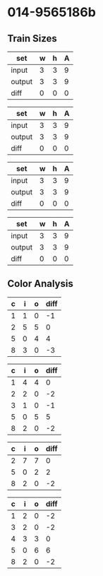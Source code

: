 # 014-9565186b
## Train Sizes

|set|w|h|A|
|---|---|---|---|
|input|3|3|9|
|output|3|3|9|
|diff|0|0|0|


|set|w|h|A|
|---|---|---|---|
|input|3|3|9|
|output|3|3|9|
|diff|0|0|0|


|set|w|h|A|
|---|---|---|---|
|input|3|3|9|
|output|3|3|9|
|diff|0|0|0|


|set|w|h|A|
|---|---|---|---|
|input|3|3|9|
|output|3|3|9|
|diff|0|0|0|


## Color Analysis

|c|i|o|diff|
|---|---|---|---|
|1|1|0|-1|
|2|5|5|0|
|5|0|4|4|
|8|3|0|-3|


|c|i|o|diff|
|---|---|---|---|
|1|4|4|0|
|2|2|0|-2|
|3|1|0|-1|
|5|0|5|5|
|8|2|0|-2|


|c|i|o|diff|
|---|---|---|---|
|2|7|7|0|
|5|0|2|2|
|8|2|0|-2|


|c|i|o|diff|
|---|---|---|---|
|1|2|0|-2|
|3|2|0|-2|
|4|3|3|0|
|5|0|6|6|
|8|2|0|-2|

